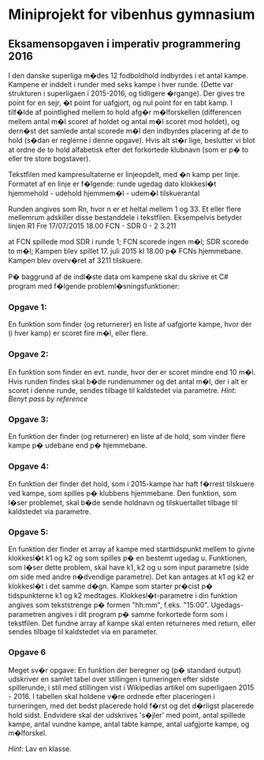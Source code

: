 # Miniprojekt for vibenhus gymnasium

## Eksamensopgaven i imperativ programmering 2016


I den danske superliga m�des 12 fodboldhold indbyrdes i et antal kampe. Kampene er inddelt i runder med seks kampe i hver runde. (Dette var strukturen i superligaen i 2015-2016, og tidligere �rgange). Der gives tre point for en sejr, �t point for uafgjort, og nul point for en tabt kamp. I tilf�lde af pointlighed mellem to hold afg�r m�lforskellen (differencen mellem antal m�l scoret af holdet og antal m�l scoret mod holdet), og dern�st det samlede antal scorede m�l den indbyrdes placering af de to hold (s�dan er reglerne i denne opgave). Hvis alt st�r lige, beslutter vi blot at ordne de to hold alfabetisk efter det forkortede klubnavn (som er p� to eller tre store bogstaver).

Tekstfilen med kampresultaterne er linjeopdelt, med �n kamp per linje. Formatet af en linje er f�lgende:
runde  ugedag  dato  klokkesl�t    hjemmehold - udehold   hjemmem�l - udem�l   tilskuerantal

Runden angives som Rn, hvor n er et heltal mellem 1 og 33. Et eller flere mellemrum adskiller disse bestanddele i tekstfilen. Eksempelvis betyder linjen
 R1 Fre     17/07/2015  18.00     FCN - SDR     0 - 2     3.211  

at FCN spillede mod SDR i runde 1; FCN scorede ingen m�l; SDR scorede to m�l; Kampen blev spillet 17. juli 2015 kl 18.00 p� FCNs hjemmebane. Kampen blev overv�ret af 3211 tilskuere.

P� baggrund af de indl�ste data om kampene skal du skrive et C# program med f�lgende probleml�sningsfunktioner:

### Opgave 1:
En funktion som finder (og returnerer) en liste af uafgjorte kampe, hvor der (i hver kamp) er scoret fire m�l, eller flere.

### Opgave 2:
En funktion som finder en evt. runde, hvor der er scoret mindre end 10 m�l. Hvis runden findes skal b�de rundenummer og det antal m�l, der i alt er scoret i denne runde, sendes tilbage til kaldstedet via parametre.
*Hint: Benyt pass by reference*

### Opgave 3:
En funktion der finder (og returnerer) en liste af de hold, som vinder flere kampe p� udebane end p� hjemmebane.

### Opgave 4:
En funktion der finder det hold, som i 2015-kampe har haft f�rrest tilskuere ved kampe, som spilles p� klubbens hjemmebane. Den funktion, som l�ser problemet, skal b�de sende holdnavn og tilskuertallet tilbage til kaldstedet via parametre.

### Opgave 5:
En funktion der finder et array af kampe med starttidspunkt mellem to givne klokkesl�t k1 og k2 og som spilles p� en bestemt ugedag u. Funktionen, som l�ser dette problem, skal have k1, k2 og u som input parametre (side om side med andre n�dvendige parametre). Det kan antages at k1 og k2 er klokkesl�t i det samme d�gn. Kampe som starter pr�cist p� tidspunkterne k1 og k2 medtages. Klokkesl�t-parametre i din funktion angives som tekststrenge p� formen "hh:mm", f.eks. "15:00". Ugedags-parametren angives i dit program p� samme forkortede form som i tekstfilen. Det fundne array af kampe skal enten returneres med return, eller sendes tilbage til kaldstedet via en parameter.

### Opgave 6
Meget sv�r opgave:
En funktion der beregner og (p� standard output) udskriver en samlet tabel over stillingen i turneringen efter sidste spillerunde, i stil med stillingen vist i Wikipedias artikel om superligaen 2015 - 2016. I tabellen skal holdene v�re ordnede efter placeringen i turneringen, med det bedst placerede hold f�rst og det d�rligst placerede hold sidst. Endvidere skal der udskrives 's�jler' med point, antal spillede kampe, antal vundne kampe, antal tabte kampe, antal uafgjorte kampe, og m�lforskel.

*Hint*:
Lav en klasse.

